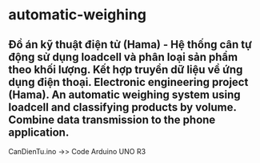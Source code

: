 # automatic-weighing
Đồ án kỹ thuật điện tử (Hama) - Hệ thống cân tự động sử dụng loadcell và phân loại sản phẩm theo khối lượng. Kết hợp truyền dữ liệu về ứng dụng điện thoại.
Electronic engineering project (Hama). An automatic weighing system using loadcell and classifying products by volume. Combine data transmission to the phone application.
-----
CanDienTu.ino ->> Code Arduino UNO R3
